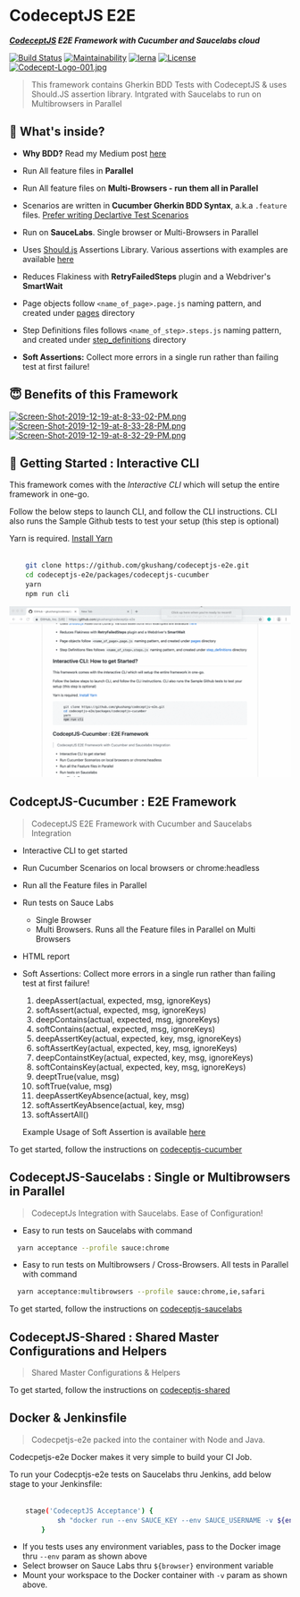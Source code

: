 # CodeceptJS E2E

***[CodeceptJS](https://codecept.io/) E2E Framework with Cucumber and Saucelabs cloud***

[![Build Status](https://travis-ci.org/gkushang/codeceptjs-e2e.svg?branch=develop)](https://travis-ci.org/gkushang/codeceptjs-e2e) [![Maintainability](https://api.codeclimate.com/v1/badges/348efbea54ac5670b73f/maintainability)](https://codeclimate.com/github/gkushang/codeceptjs-e2e/maintainability) [![lerna](https://img.shields.io/badge/maintained%20with-lerna-cc00ff.svg)](https://lerna.js.org/) [![License](https://img.shields.io/npm/l/codeceptjs-cucumber.svg)](LICENSE)
[![Codecept-Logo-001.jpg](https://i.postimg.cc/76tkPM4r/Codecept-Logo-001.jpg)](https://postimg.cc/wyNP0N3w)

> This framework contains Gherkin BDD Tests with CodeceptJS & uses Should.JS assertion library. Intgrated with Saucelabs to run on Multibrowsers in Parallel

## 🧐 What's inside?

* **Why BDD?** Read my Medium post [here](https://medium.com/hackernoon/bdd-in-3-minutes-c3f8fc022237)

* Run All feature files in **Parallel**

* Run All feature files on **Multi-Browsers - run them all in Parallel**

* Scenarios are written in **Cucumber Gherkin BDD Syntax**, a.k.a `.feature` files. [Prefer writing Declartive Test Scenarios](https://wiki.saucelabs.com/display/DOCS/Best+Practice%3A+Imperative+v.+Declarative+Testing+Scenarios)

* Run on **SauceLabs**. Single browser or Multi-Browsers in Parallel

* Uses [Should.js](https://shouldjs.github.io/) Assertions Library. Various assertions with examples are available [here](https://github.com/gkushang/codeceptjs-e2e/blob/master/packages/codeceptjs-cucumber/acceptance/step_definitions/search/github.steps.js)

* Reduces Flakiness with **RetryFailedSteps** plugin and a Webdriver's **SmartWait**

* Page objects follow `<name_of_page>.page.js` naming pattern, and created under [pages](https://github.com/gkushang/codeceptjs-e2e/tree/master/packages/codeceptjs-cucumber/acceptance/pages/) directory

* Step Definitions files follows `<name_of_step>.steps.js` naming pattern, and created under [step_definitions](https://github.com/gkushang/codeceptjs-e2e/tree/master/packages/codeceptjs-cucumber/acceptance/step_definitions) directory

* **Soft Assertions:** Collect more errors in a single run rather than failing test at first failure!

## 😇 Benefits of this Framework

[![Screen-Shot-2019-12-19-at-8-33-02-PM.png](https://i.postimg.cc/k4p3LSnf/Screen-Shot-2019-12-19-at-8-33-02-PM.png)](https://postimg.cc/WFgHkhqk)
[![Screen-Shot-2019-12-19-at-8-33-28-PM.png](https://i.postimg.cc/59X6yqF9/Screen-Shot-2019-12-19-at-8-33-28-PM.png)](https://postimg.cc/mhGb69wK)
[![Screen-Shot-2019-12-19-at-8-32-29-PM.png](https://i.postimg.cc/FKPHs7rJ/Screen-Shot-2019-12-19-at-8-32-29-PM.png)](https://postimg.cc/7C2kKPTx)

## 🚀 Getting Started : Interactive CLI

This framework comes with the *Interactive CLI* which will setup the entire framework in one-go.

Follow the below steps to launch CLI, and follow the CLI instructions. CLI also runs the Sample Github tests to test your setup (this step is optional)

Yarn is required. [Install Yarn](https://yarnpkg.com/en/docs/install#mac-stable)

```bash

    git clone https://github.com/gkushang/codeceptjs-e2e.git
    cd codeceptjs-e2e/packages/codeceptjs-cucumber
    yarn
    npm run cli
```

![](codeceptjs-cli.gif)


## CodceptJS-Cucumber : E2E Framework

> CodeceptJS E2E Framework with Cucumber and Saucelabs Integration

* Interactive CLI to get started
* Run Cucumber Scenarios on local browsers or chrome:headless
* Run all the Feature files in Parallel
* Run tests on Sauce Labs
  * Single Browser
  * Multi Browsers. Runs all the Feature files in Parallel on Multi Browsers
* HTML report
* Soft Assertions: Collect more errors in a single run rather than failing test at first failure!
    1.  deepAssert(actual, expected, msg, ignoreKeys)
    2.  softAssert(actual, expected, msg, ignoreKeys)
    3.  deepContains(actual, expected, msg, ignoreKeys)
    4.  softContains(actual, expected, msg, ignoreKeys)
    5.  deepAssertKey(actual, expected, key, msg, ignoreKeys)
    6.  softAssertKey(actual, expected, key, msg, ignoreKeys)
    7.  deepContainstKey(actual, expected, key, msg, ignoreKeys)
    8.  softContainsKey(actual, expected, key, msg, ignoreKeys)
    9.  deeptTrue(value, msg)
    10. softTrue(value, msg)
    11. deepAssertKeyAbsence(actual, key, msg)
    12. softAssertKeyAbsence(actual, key, msg)
    13. softAssertAll()
    
    Example Usage of Soft Assertion is available [here](https://github.com/gkushang/codeceptjs-e2e/blob/develop/packages/codeceptjs-cucumber/acceptance/steps/search/github.steps.js#L18-L44)



To get started, follow the instructions on [codeceptjs-cucumber](https://github.com/gkushang/codeceptjs-e2e/blob/master/packages/codeceptjs-cucumber/README.md)


## CodeceptJS-Saucelabs : Single or Multibrowsers in Parallel

> CodeceptJs Integration with Saucelabs. Ease of Configuration!

* Easy to run tests on Saucelabs with command 

```bash
  yarn acceptance --profile sauce:chrome
```

* Easy to run tests on Multibrowsers / Cross-Browsers. All tests in Parallel with command 

```bash
  yarn acceptance:multibrowsers --profile sauce:chrome,ie,safari
```

To get started, follow the instructions on [codeceptjs-saucelabs](https://github.com/gkushang/codeceptjs-e2e/tree/master/packages/codeceptjs-saucelabs)


## CodeceptJS-Shared : Shared Master Configurations and Helpers

> Shared Master Configurations & Helpers

To get started, follow the instructions on [codeceptjs-shared](https://github.com/gkushang/codeceptjs-e2e/tree/master/packages/codeceptjs-shared)



## Docker & Jenkinsfile

> Codecpetjs-e2e packed into the container with Node and Java. 

Codecpetjs-e2e Docker makes it very simple to build your CI Job. 

To run your Codecptjs-e2e tests on Saucelabs thru Jenkins, add below stage to your Jenkinsfile:

```bash

	stage('CodeceptJS Acceptance') {
            sh "docker run --env SAUCE_KEY --env SAUCE_USERNAME -v ${env.WORKSPACE}/:/acceptance --rm gkushang/codeceptjs-e2e --debug --profile sauce:${browser}"
        }

```

* If you tests uses any environment variables, pass to the Docker image thru `--env` param as shown above
* Select browser on Sauce Labs thru `${browser}` environment variable
* Mount your workspace to the Docker container with `-v` param as shown above.
